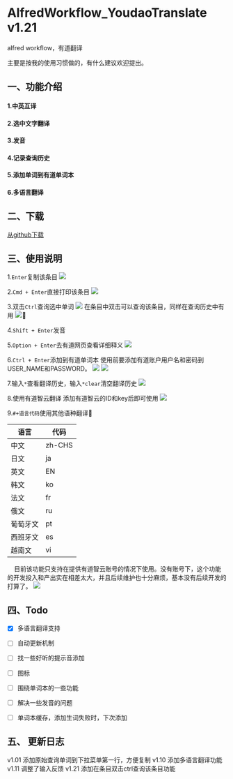 # AlfredWorkflow_YoudaoTranslate v1.21
alfred workflow，有道翻译

主要是按我的使用习惯做的，有什么建议欢迎提出。

## 一、功能介绍
#### 1.中英互译
#### 2.选中文字翻译
#### 3.发音
#### 4.记录查询历史
#### 5.添加单词到有道单词本
#### 6.多语言翻译


## 二、下载
[从github下载](https://github.com/Rouwanzi/AlfredWorkflow_YoudaoTranslate/raw/master/YoudaoDict_v1.21.alfredworkflow)

## 三、使用说明
1.`Enter`复制该条目
![](screencapture/fuzhi.gif)

2.`Cmd + Enter`直接打印该条目
![](screencapture/zhijiedayin.gif)

3.双击`Ctrl`查询选中单词
![](screencapture/xuandingchaxun.gif)
在条目中双击可以查询该条目，同样在查询历史中有用
![](screencapture/tiaomuchaxun.gif)

4.`Shift + Enter`发音

5.`Option + Enter`去有道网页查看详细释义
![](screencapture/dakaiwangye.gif)

6.`Ctrl + Enter`添加到有道单词本
使用前要添加有道账户用户名和密码到USER_NAME和PASSWORD。
![](screencapture/bianliang.jpg)
![](screencapture/tianjiadanciben.gif)

7.输入`*`查看翻译历史，输入`*clear`清空翻译历史
![](screencapture/lishijilu.gif)

8.使用有道智云翻译
添加有道智云的ID和key后即可使用
![](screencapture/bianliang.jpg)

9.`#+语言代码`使用其他语种翻译

语言|代码
----|---
中文|zh-CHS
日文|ja
英文|EN
韩文|ko
法文|fr
俄文|ru
葡萄牙文|pt
西班牙文|es
越南文|vi

&nbsp;&nbsp;&nbsp;&nbsp;目前该功能只支持在提供有道智云账号的情况下使用。没有账号下，这个功能的开发投入和产出实在相差太大，并且后续维护也十分麻烦，基本没有后续开发的打算了。
![](screencapture/otherlanguage.gif)


## 四、Todo
- [X] 多语言翻译支持
- [ ] 自动更新机制
- [ ] 找一些好听的提示音添加
- [ ] 图标
- [ ] 围绕单词本的一些功能
- [ ] 解决一些发音的问题
- [ ] 单词本缓存，添加生词失败时，下次添加


## 五、 更新日志
v1.01  添加原始查询单词到下拉菜单第一行，方便复制 
v1.10  添加多语言翻译功能
v1.11 调整了输入反馈
v1.21 添加在条目双击ctrl查询该条目功能
